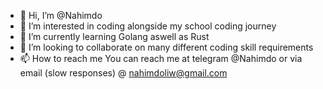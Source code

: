 - 👋 Hi, I’m @Nahimdo
- 👀 I’m interested in coding alongside my school coding journey
- 🌱 I’m currently learning Golang aswell as Rust
- 💞️ I’m looking to collaborate on many different coding skill requirements
- 📫 How to reach me You can reach me at telegram @Nahimdo or via email (slow responses) @ nahimdoliw@gmail.com 

<!---
Nahimdo/Nahimdo is a ✨ special ✨ repository because its `README.md` (this file) appears on your GitHub profile.
You can click the Preview link to take a look at your changes.
--->
